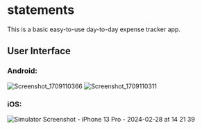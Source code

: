 # statements

This is a basic easy-to-use day-to-day expense tracker app.

## User Interface

### Android:
![Screenshot_1709110366](https://github.com/arijitpaull/Statements-expense-tracker/assets/48390388/d83d2897-68db-4e4b-876c-2b9a4b5d6003)
![Screenshot_1709110311](https://github.com/arijitpaull/Statements-expense-tracker/assets/48390388/34b1539e-7b92-446d-a47b-5e8535ecd07b)

### iOS:
![Simulator Screenshot - iPhone 13 Pro - 2024-02-28 at 14 21 39](https://github.com/arijitpaull/Statements-expense-tracker/assets/48390388/1afeed66-11dd-417c-b242-6b46ac1f3116)
